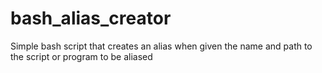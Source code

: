# bash_alias_creator
Simple bash script that creates an alias when given the name and path to the script or program to be aliased
